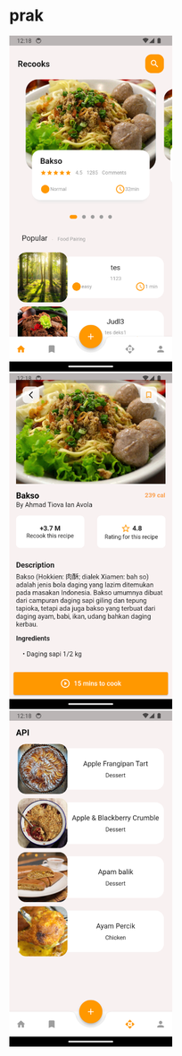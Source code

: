 # prak
<img src= "../dsa/assets/ss/ss1.png" height=600px>
<img src= "../dsa/assets/ss/ss2.png" height=600px>
<img src= "../dsa/assets/ss/ss3.png" height=600px>
